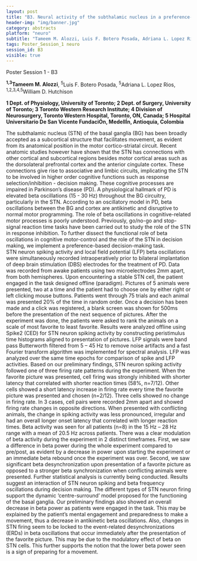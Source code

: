```yaml
---
layout: post
title: "B3. Neural activity of the subthalamic nucleus in a preference-based decision-making task."
header-img: "img/banner.jpg"
category: abstracts
platform: "neuro"
subtitle: "Tameem M. Alozzi, Luis F. Botero Posada, Adriana L. Lopez Rios, William D. Hutchison"
tags: Poster_Session_1 neuro
session_id: B3
visible: true
---
```

Poster Session 1 - B3

**<sup>1,3</sup>Tameem M. Alozzi**, <sup>5</sup>Luis F. Botero Posada, <sup>5</sup>Adriana L. Lopez Rios, <sup>1,2,3,4,5</sup>William D. Hutchison

__1 Dept. of Physiology, University of Toronto; 2 Dept. of Surgery, University of Toronto; 3 Toronto Western Research Institute; 4 Division of Neurosurgery, Toronto Western Hospital, Toronto, ON, Canada; 5 Hospital Universitario De San Vicente FundaciÓn, MedellÍn, Antioquia, Colombia__

The subthalamic nucleus (STN) of the basal ganglia (BG) has been broadly accepted as a subcortical structure that facilitates movement, as evident from its anatomical position in the motor cortico-striatal circuit. Recent anatomic studies however have shown that the STN has connections with other cortical and subcortical regions besides motor cortical areas such as the dorsolateral prefrontal cortex and the anterior cingulate cortex. These connections give rise to associative and limbic circuits, implicating the STN to be involved in higher order cognitive functions such as response selection/inhibition - decision making. These cognitive processes are impaired in Parkinson’s disease (PD). A physiological hallmark of PD is elevated beta oscillations (15 - 30 Hz) throughout the BG circuitry, particularly in the STN. According to an oscillatory model in PD, beta oscillations between the BG and cortex are antikinetic and disruptive to normal motor programming. The role of beta oscillations in cognitive-related motor processes is poorly understood. Previously, go/no-go and stop-signal reaction time tasks have been carried out to study the role of the STN in response inhibition. To further dissect the functional role of beta oscillations in cognitive motor-control and the role of the STN in decision making, we implement a preference-based decision-making task.  
STN neuron spiking activity and local field potential (LFP) beta oscillations were simultaneously recorded intraoperatively prior to bilateral implantation of deep brain stimulation (DBS) electrodes for the treatment of PD. Data was recorded from awake patients using two microelectrodes 2mm apart, from both hemispheres. Upon encountering a stable STN cell, the patient engaged in the task designed offline (paradigm). Pictures of 5 animals were presented, two at a time and the patient had to choose one by either right or left clicking mouse buttons. Patients went through 75 trials and each animal was presented 20% of the time in random order. Once a decision has been made and a click was registered, a blank screen was shown for 500ms before the presentation of the next sequence of pictures. After the experiment was done, the patients were asked to rank the animals on a scale of most favorite to least favorite. Results were analyzed offline using Spike2 (CED) for STN neuron spiking activity by constructing peristimulus time histograms aligned to presentation of pictures. LFP signals were band pass Butterworth filtered from 5 – 45 Hz to remove noise artifacts and a fast Fourier transform algorithm was implemented for spectral analysis. LFP was analyzed over the same time epochs for comparison of spike and LFP activities. 
Based on our preliminary findings, STN neuron spiking activity followed one of three firing rate patterns during the experiment. When the favorite picture was presented, cell firing was strongly inhibited with shorter latency that correlated with shorter reaction times (58%, n=7/12). Other cells showed a short latency increase in firing rate every time the favorite picture was presented and chosen (n=2/12). Three cells showed no change in firing rate. In 3 cases, cell pairs were recorded 2mm apart and showed firing rate changes in opposite directions. When presented with conflicting animals, the change in spiking activity was less pronounced, irregular and had an overall longer onset latency that correlated with longer reaction times. Beta activity was seen for all patients (n=8) in the 15 Hz – 28 Hz range with a mean of 20.5 Hz across patients. There was a clear modulation of beta activity during the experiment in 2 distinct timeframes. First, we saw a difference in beta power during the whole experiment compared to pre/post, as evident by a decrease in power upon starting the experiment or an immediate beta rebound once the experiment was over. Second, we saw significant beta desynchronization upon presentation of a favorite picture as opposed to a stronger beta synchronization when conflicting animals were presented. Further statistical analysis is currently being conducted. 
Results suggest an interaction of STN neuron spiking and beta frequency oscillations during decision making. The different types of STN neuron firing support the dynamic ‘centre-surround’ model proposed for the functioning of the basal ganglia. Our preliminary findings also showed an overall decrease in beta power as patients were engaged in the task. This may be explained by the patient’s mental engagement and preparedness to make a movement, thus a decrease in antikinetic beta oscillations. Also, changes in STN firing seem to be locked to the event-related desynchronizations (ERDs) in beta oscillations that occur immediately after the presentation of the favorite picture. This may be due to the modulatory effect of beta on STN cells. This further supports the notion that the lower beta power seen is a sign of preparing for a movement. 

